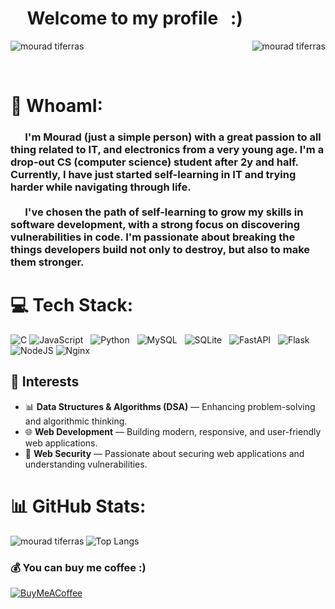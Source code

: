 # &nbsp; &nbsp; Welcome to my profile &nbsp; :)  <br>
<p>
   <img align="center" src="https://i.pinimg.com/originals/9f/75/a7/9f75a735e474d9b8c127fd5383717f44.gif" alt="mourad tiferras">

   <img align="right" src="https://i.giphy.com/dLolp8dtrYCJi.webp" alt="mourad tiferras">
   <br>
</p>
<br>

# 💫 WhoamI:

<h3>
   &nbsp;  &nbsp;  &nbsp; I'm Mourad (just a simple person) with a great passion to all thing related to IT, and electronics from a very young age. I'm a drop-out CS (computer science) student after 2y and half. Currently, I have just started self-learning in IT and trying harder while navigating through life.<br> 
   <br> 
   &nbsp;  &nbsp;  &nbsp; I've chosen the path of self-learning to grow my skills in software development, with a strong focus on discovering vulnerabilities in code. I'm passionate about breaking the things developers build not only to destroy, but also to make them stronger.
</h3>


# 💻 Tech Stack:
![C](https://img.shields.io/badge/c-%2300599C.svg?style=for-the-badge&logo=c&logoColor=white) ![JavaScript](https://img.shields.io/badge/javascript-%23323330.svg?style=for-the-badge&logo=javascript&logoColor=%23F7DF1E) &nbsp; ![Python](https://img.shields.io/badge/python-3670A0?style=for-the-badge&logo=python&logoColor=ffdd54) &nbsp; ![MySQL](https://img.shields.io/badge/mysql-4479A1.svg?style=for-the-badge&logo=mysql&logoColor=white) &nbsp; ![SQLite](https://img.shields.io/badge/sqlite-%2307405e.svg?style=for-the-badge&logo=sqlite&logoColor=white) &nbsp; ![FastAPI](https://img.shields.io/badge/FastAPI-005571?style=for-the-badge&logo=fastapi) &nbsp; ![Flask](https://img.shields.io/badge/flask-%23000.svg?style=for-the-badge&logo=flask&logoColor=white)&nbsp;![NodeJS](https://img.shields.io/badge/node.js-6DA55F?style=for-the-badge&logo=node.js&logoColor=white) ![Nginx](https://img.shields.io/badge/nginx-%23009639.svg?style=for-the-badge&logo=nginx&logoColor=white)

## 🚀 Interests

- 📊 **Data Structures & Algorithms (DSA)** — Enhancing problem-solving and algorithmic thinking.
- 🌐 **Web Development** — Building modern, responsive, and user-friendly web applications.
- 🔐 **Web Security** — Passionate about securing web applications and understanding vulnerabilities.


# 📊 GitHub Stats:
<img align="left" src="https://pbs.twimg.com/media/EQ4qWwHWkAAJdTr.jpg" alt="mourad tiferras">

![Top Langs](https://github-readme-stats.vercel.app/api/top-langs/?username=M0R4D-Tiferras-self-learning-account&hide_progress=true&layout=donut-vertical)


### 💰 You can buy me coffee :)
  [![BuyMeACoffee](https://img.shields.io/badge/Buy%20Me%20a%20Coffee-ffdd00?style=for-the-badge&logo=buy-me-a-coffee&logoColor=black)](https://buymeacoffee.com/ph4nt0m)
